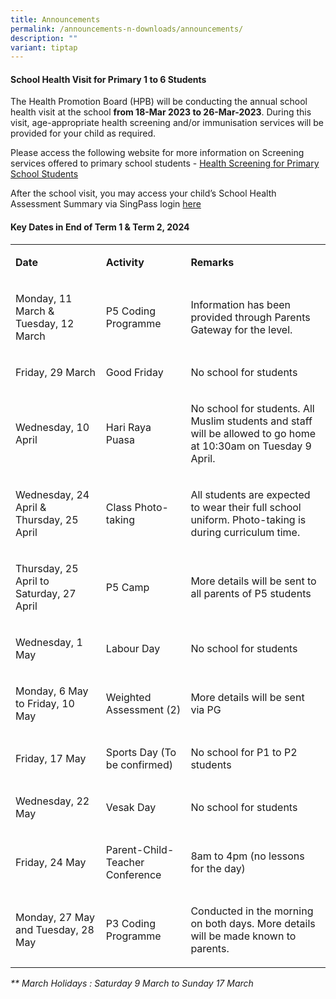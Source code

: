 ```yaml
---
title: Announcements
permalink: /announcements-n-downloads/announcements/
description: ""
variant: tiptap
---
```

<h4>School Health Visit for Primary 1 to 6 Students</h4>
<p>The Health Promotion Board (HPB) will be conducting the annual school
health visit at the school <strong>from 18-Mar 2023 to 26-Mar-2023</strong>.
During this visit, age-appropriate health screening and/or immunisation
services will be provided for your child as required.</p>
<p>Please access the following website for more information on Screening
services offered to primary school students - <a href="https://www.healthhub.sg/live-healthy/health_screening_for_primary_school" rel="noopener noreferrer nofollow" target="_blank">Health Screening for Primary School Students</a>
</p>
<p>After the school visit, you may access your child’s School Health Assessment
Summary via SingPass login <a href="https://www.healthhub.sg/healtheservices" rel="noopener noreferrer nofollow" target="_blank">here</a>
</p>
<p></p>
<h4>Key Dates in End of Term 1 &amp; Term 2, 2024</h4>
<table>
<tbody>
<tr>
<td rowspan="1" colspan="1">
<p><strong>Date</strong>
</p>
</td>
<td rowspan="1" colspan="1">
<p><strong>Activity</strong>
</p>
</td>
<td rowspan="1" colspan="1">
<p><strong>Remarks</strong>
</p>
</td>
</tr>
<tr>
<td rowspan="1" colspan="1">
<p>Monday, 11 March &amp; Tuesday, 12 March</p>
</td>
<td rowspan="1" colspan="1">
<p>P5 Coding Programme</p>
</td>
<td rowspan="1" colspan="1">
<p>Information has been provided through Parents Gateway for the level.</p>
</td>
</tr>
<tr>
<td rowspan="1" colspan="1">
<p>Friday, 29 March</p>
</td>
<td rowspan="1" colspan="1">
<p>Good Friday</p>
</td>
<td rowspan="1" colspan="1">
<p>No school for students</p>
</td>
</tr>
<tr>
<td rowspan="1" colspan="1">
<p>Wednesday, 10 April</p>
</td>
<td rowspan="1" colspan="1">
<p>Hari Raya Puasa</p>
</td>
<td rowspan="1" colspan="1">
<p>No school for students. All Muslim students and staff will be allowed
to go home at 10:30am on Tuesday 9 April.</p>
</td>
</tr>
<tr>
<td rowspan="1" colspan="1">
<p>Wednesday, 24 April &amp; Thursday, 25 April</p>
</td>
<td rowspan="1" colspan="1">
<p>Class Photo-taking</p>
</td>
<td rowspan="1" colspan="1">
<p>All students are expected to wear their full school uniform. Photo-taking
is during curriculum time.</p>
</td>
</tr>
<tr>
<td rowspan="1" colspan="1">
<p>Thursday, 25 April to Saturday, 27 April</p>
</td>
<td rowspan="1" colspan="1">
<p>P5 Camp</p>
</td>
<td rowspan="1" colspan="1">
<p>More details will be sent to all parents of P5 students</p>
</td>
</tr>
<tr>
<td rowspan="1" colspan="1">
<p>Wednesday, 1 May</p>
</td>
<td rowspan="1" colspan="1">
<p>Labour Day</p>
</td>
<td rowspan="1" colspan="1">
<p>No school for students</p>
</td>
</tr>
<tr>
<td rowspan="1" colspan="1">
<p>Monday, 6 May to Friday, 10 May</p>
</td>
<td rowspan="1" colspan="1">
<p>Weighted Assessment (2)</p>
</td>
<td rowspan="1" colspan="1">
<p>More details will be sent via PG</p>
</td>
</tr>
<tr>
<td rowspan="1" colspan="1">
<p>Friday, 17 May</p>
</td>
<td rowspan="1" colspan="1">
<p>Sports Day (To be confirmed)</p>
</td>
<td rowspan="1" colspan="1">
<p>No school for P1 to P2 students</p>
</td>
</tr>
<tr>
<td rowspan="1" colspan="1">
<p>Wednesday, 22 May</p>
</td>
<td rowspan="1" colspan="1">
<p>Vesak Day</p>
</td>
<td rowspan="1" colspan="1">
<p>No school for students</p>
</td>
</tr>
<tr>
<td rowspan="1" colspan="1">
<p>Friday, 24 May</p>
</td>
<td rowspan="1" colspan="1">
<p>Parent-Child-Teacher Conference</p>
</td>
<td rowspan="1" colspan="1">
<p>8am to 4pm (no lessons for the day)</p>
</td>
</tr>
<tr>
<td rowspan="1" colspan="1">
<p>Monday, 27 May and Tuesday, 28 May</p>
</td>
<td rowspan="1" colspan="1">
<p>P3 Coding Programme</p>
</td>
<td rowspan="1" colspan="1">
<p>Conducted in the morning on both days. More details will be made known
to parents.</p>
</td>
</tr>
</tbody>
</table>
<p><em>** March Holidays : Saturday 9 March to Sunday 17 March</em>
</p>